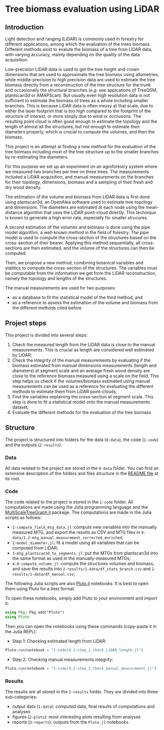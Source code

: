 # Tree biomass evaluation using LiDAR

## Introduction

Light detection and ranging (LiDAR) is commonly used in forestry for different applications, among which the evaluation of the trees biomass. Different methods exist to evalute the biomass of a tree from LiDAR data, with varying accuracy, mainly depending on the quality of the data acquisition.

Low-precision LiDAR data is used to get the tree height and crown dimensions that are used to approximate the tree biomass using allometries, while middle-precision to high precision data are used to estimate the tree biomass directly from a reconstruction of the tree structure for the trunk and occasionally the structural branches (*e.g.* see appications of TreeQSM, plantscan3d or AMAPScan). But usually even high resolution data is not sufficient to estimate the biomass of trees as a whole including smaller branches. This is because LiDAR data is often messy at that scale, due to either the laser footprint that is too high compared to the footprint of the structure of interest, or more simply due to wind or occlusions. The resulting point cloud is often good enough to estimate the topology and the length of almost all the structures, but not enough to estimate their diameters properly, which is crucial to compute the volumes, and then the biomass.

This project is an attempt at finding a new method for the evaluation of the tree biomass including most of the tree structure up to the smaller branches by re-estimating the diameters.

For this purpose we set up an experiment on an agroforestry system where we measured two branches per tree on three trees. The measurements included a LiDAR acquisition, and manual measurements on the branches for their topology, dimensions, biomass and a sampling of their fresh and dry wood density.

The estimation of the volume and biomass from LiDAR data is first done using plantscan3d, an OpenAlea software used to estimate tree topology and dimensions. The diameters are estimated at each node using the mean-distance algorithm that uses the LiDAR point-cloud directly. This technique is known to generate a high error rate, especially for smaller strucures.

A second estimation of the volumes and biomass is done using the pipe model algorithm, a well-known method in the field of forestry. The pipe model is used to compute the cross-section of the structures based on the cross-section of their bearer. Applying this method sequentially, all cross-sections are then estimated, and the volume of the structures can then be computed.

Then, we propose a new method, combining botanical variables and statitics to compute the cross-section of the structures. The variables must be computable from the information we get from the LiDAR reconstruction, namely the topology and lengths of the structures.

The manual measurements are used for two purposes:

- as a database to fit the statistical model of the third method, and
- as a reference to assess the estimation of the volume and biomass from the different methods cited before

## Project steps

This project is divided into several steps:

1. Check the measured length from the LiDAR data is close to the manual measurements. This is crucial as length are considered well estimated by LiDAR;
2. Check the integrity of the manual measurements by evaluating if the biomass estimated from manual dimensions measurements (length and diameters) at segment scale and an average fresh wood density are close to the reference biomass measured using a scale on the field. This step helps us check if the volumes/biomass estimated using manual measurements can be used as a reference for evaluating the different methods to estimate them from LiDAR point-clouds;
3. Find the variables explaining the cross-section at segment scale. This step is done to fit a statistical model onto the manual measurements dataset;
4. Evaluate the different methods for the evaluation of the tree biomass

## Structure

The project is structured into folders for the data (`0-data`), the code (`1-code`) and the outputs (`2-results`).

### Data

All data related to the project are stored in the `0-data` folder. You can find an extensive description of the folders and files structure in the [README file](0-data/README.md) at its root.

### Code

The code related to the project is stored in the `1-code` folder. All computations are made using the Julia programming language and the [MultiScaleTreeGraph.jl](https://vezy.github.io/MultiScaleTreeGraph.jl/dev/) package. The computations are made in the Julia scripts as follows:

- `1-compute_field_mtg_data.jl`: compute new variables into the manually measured MTG, and export the results as CSV and MTG files in `0-data/1.2-mtg_manual_measurement_corrected_enriched`;
- `2-model_diameter.jl`: fit a model using all variables that can be computed from LiDAR;
- `3-mtg_plantscan3d_to_segments.jl`: put the MTGs from plantscan3d into the same format as used in the manually-measured MTGs;
- `4.0-compute_volume.jl`: compute the structures volumes and biomass, and save the results into `2-results/1-data/df_stats_branch.csv` and `2-results/1-data/df_manual.csv`;

The following Julia scripts are also [Pluto.jl](https://github.com/fonsp/Pluto.jl) notebooks. It is best to open them using Pluto for a best format.

To open these notebooks, simply add Pluto to your environment and import it:

```julia
using Pkg; Pkg.add("Pluto")
using Pluto
```

Then you can open the notebooks using these commands (copy-paste it in the Julia REPL):

- Step 1: Checking estimated length from LiDAR:

```julia
Pluto.run(notebook = "1-code/4.1-step_1_check_LiDAR_length.jl")
```

- Step 2: Checking manual measurements integrity:

```julia
Pluto.run(notebook = "1-code/4.2-step_2_check_manual_measurement.jl")
```

### Results

The results are all stored in the `2-results` folder. They are divided into three sub-categories:

- output data (`1-data`): computed data, final results of computations and analyses
- figures (`2-plots`): most interesting plots resulting from analyses
- reports (`3-reports`): outputs from the `Pluto.jl` notebooks.
